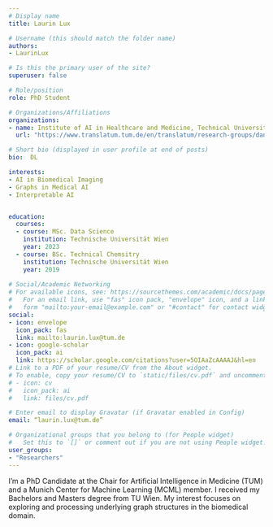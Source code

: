 ```yaml
---
# Display name
title: Laurin Lux

# Username (this should match the folder name)
authors:
- LaurinLux

# Is this the primary user of the site?
superuser: false

# Role/position
role: PhD Student

# Organizations/Affiliations
organizations:
- name: Institute of AI in Healthcare and Medicine, Technical University of Munich
  url: "https://www.translatum.tum.de/en/translatum/research-groups/daniel-rueckert-ai-in-healthcare-and-medicine/"

# Short bio (displayed in user profile at end of posts)
bio:  DL

interests:
- AI in Biomedical Imaging
- Graphs in Medical AI
- Interpretable AI 


education:
  courses:
  - course: MSc. Data Science
    institution: Technische Universität Wien
    year: 2023
  - course: BSc. Technical Chemsitry
    institution: Technische Universität Wien
    year: 2019
  
# Social/Academic Networking
# For available icons, see: https://sourcethemes.com/academic/docs/page-builder/#icons
#   For an email link, use "fas" icon pack, "envelope" icon, and a link in the
#   form "mailto:your-email@example.com" or "#contact" for contact widget.
social:
- icon: envelope
  icon_pack: fas
  link: mailto:laurin.lux@tum.de
- icon: google-scholar
  icon_pack: ai
  link: https://scholar.google.com/citations?user=5OIAaZcAAAAJ&hl=en
# Link to a PDF of your resume/CV from the About widget.
# To enable, copy your resume/CV to `static/files/cv.pdf` and uncomment the lines below.
# - icon: cv
#   icon_pack: ai
#   link: files/cv.pdf

# Enter email to display Gravatar (if Gravatar enabled in Config)
email: “laurin.lux@tum.de”

# Organizational groups that you belong to (for People widget)
#   Set this to `[]` or comment out if you are not using People widget.
user_groups:
- "Researchers"
---
```


I’m a PhD Candidate at the Chair for Artificial Intelligence in Medicine (TUM) and a Munich Center for Machine Learning (MCML) member. I received my Bachelors and Masters degree from TU Wien. My interest focuses on exploring and processing underlying graph structures in the biomedical domain. 